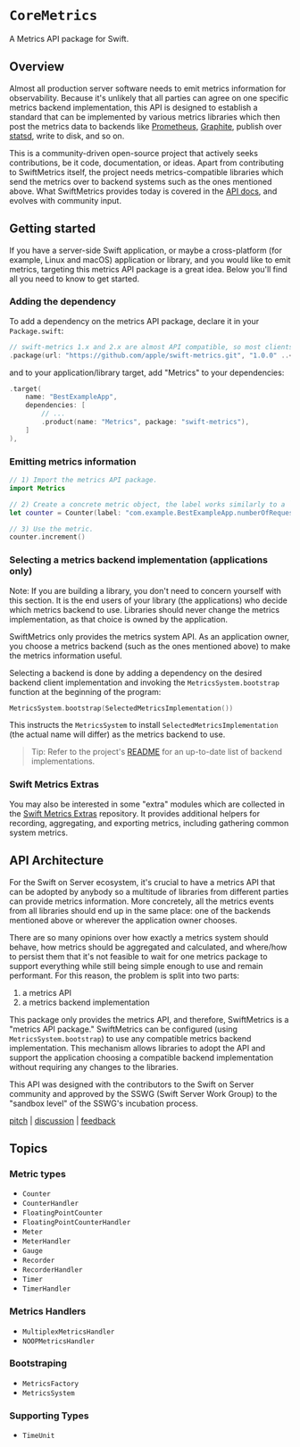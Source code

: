 # ``CoreMetrics``

A Metrics API package for Swift.

## Overview

Almost all production server software needs to emit metrics information for observability. Because it's unlikely that all parties can agree on one specific metrics backend implementation, this API is designed to establish a standard that can be implemented by various metrics libraries which then post the metrics data to backends like [Prometheus](https://prometheus.io/), [Graphite](https://graphiteapp.org), publish over [statsd](https://github.com/statsd/statsd), write to disk, and so on.

This is a community-driven open-source project that actively seeks contributions, be it code, documentation, or ideas.
Apart from contributing to SwiftMetrics itself, the project needs metrics-compatible libraries which send the metrics over to backend systems such as the ones mentioned above.
What SwiftMetrics provides today is covered in the [API docs](https://apple.github.io/swift-metrics/), and evolves with community input.

## Getting started

If you have a server-side Swift application, or maybe a cross-platform (for example, Linux and macOS) application or library, and you would like to emit metrics, targeting this metrics API package is a great idea.
Below you'll find all you need to know to get started.

### Adding the dependency

To add a dependency on the metrics API package, declare it in your `Package.swift`:

```swift
// swift-metrics 1.x and 2.x are almost API compatible, so most clients should use
.package(url: "https://github.com/apple/swift-metrics.git", "1.0.0" ..< "3.0.0"),
```

and to your application/library target, add "Metrics" to your dependencies:

```swift
.target(
    name: "BestExampleApp",
    dependencies: [
        // ...
        .product(name: "Metrics", package: "swift-metrics"),
    ]
),
```

### Emitting metrics information

```swift
// 1) Import the metrics API package.
import Metrics

// 2) Create a concrete metric object, the label works similarly to a `DispatchQueue` label.
let counter = Counter(label: "com.example.BestExampleApp.numberOfRequests")

// 3) Use the metric.
counter.increment()
```

### Selecting a metrics backend implementation (applications only)

Note: If you are building a library, you don't need to concern yourself with this section. It is the end users of your library (the applications) who decide which metrics backend to use. Libraries should never change the metrics implementation, as that choice is owned by the application.

SwiftMetrics only provides the metrics system API. As an application owner, you choose a metrics backend (such as the ones mentioned above) to make the metrics information useful.

Selecting a backend is done by adding a dependency on the desired backend client implementation and invoking the `MetricsSystem.bootstrap` function at the beginning of the program:

```swift
MetricsSystem.bootstrap(SelectedMetricsImplementation())
```

This instructs the `MetricsSystem` to install `SelectedMetricsImplementation` (the actual name will differ) as the metrics backend to use.

> Tip: Refer to the project's [README](https://github.com/apple/swift-metrics) for an up-to-date list of backend implementations.

### Swift Metrics Extras

You may also be interested in some "extra" modules which are collected in the [Swift Metrics Extras](https://github.com/apple/swift-metrics-extras) repository.
It provides additional helpers for recording, aggregating, and exporting metrics, including gathering common system metrics.

## API Architecture

For the Swift on Server ecosystem, it's crucial to have a metrics API that can be adopted by anybody so a multitude of libraries from different parties can provide metrics information. More concretely, all the metrics events from all libraries should end up in the same place: one of the backends mentioned above or wherever the application owner chooses.

There are so many opinions over how exactly a metrics system should behave, how metrics should be aggregated and calculated, and where/how to persist them that it's not feasible to wait for one metrics package to support everything while still being simple enough to use and remain performant. For this reason, the problem is split into two parts:

1. a metrics API
2. a metrics backend implementation

This package only provides the metrics API, and therefore, SwiftMetrics is a "metrics API package." 
SwiftMetrics can be configured (using `MetricsSystem.bootstrap`) to use any compatible metrics backend implementation. 
This mechanism allows libraries to adopt the API and support the application choosing a compatible backend implementation without requiring any changes to the libraries.

This API was designed with the contributors to the Swift on Server community and approved by the SSWG (Swift Server Work Group) to the "sandbox level" of the SSWG's incubation process.

[pitch](https://forums.swift.org/t/metrics/19353) |
[discussion](https://forums.swift.org/t/discussion-server-metrics-api/) |
[feedback](https://forums.swift.org/t/feedback-server-metrics-api/)

## Topics

### Metric types

- ``Counter``
- ``CounterHandler``
- ``FloatingPointCounter``
- ``FloatingPointCounterHandler``
- ``Meter``
- ``MeterHandler``
- ``Gauge``
- ``Recorder``
- ``RecorderHandler``
- ``Timer``
- ``TimerHandler``

### Metrics Handlers

- ``MultiplexMetricsHandler``
- ``NOOPMetricsHandler``

### Bootstraping

- ``MetricsFactory``
- ``MetricsSystem``

### Supporting Types

- ``TimeUnit``
